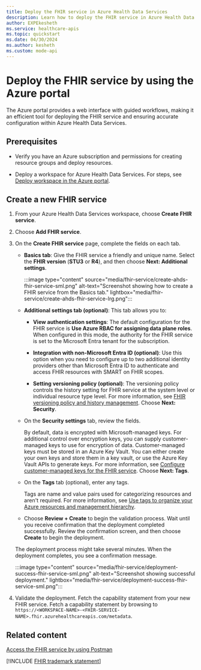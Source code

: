 ```yaml
---
title: Deploy the FHIR service in Azure Health Data Services
description: Learn how to deploy the FHIR service in Azure Health Data Services by using the Azure portal. This article covers prerequisites, workspace deployment, service creation, and security settings.
author: EXPEkesheth
ms.service: healthcare-apis
ms.topic: quickstart
ms.date: 04/30/2024
ms.author: kesheth
ms.custom: mode-api
---
```


# Deploy the FHIR service by using the Azure portal

The Azure portal provides a web interface with guided workflows, making it an efficient tool for deploying the FHIR service and ensuring accurate configuration within Azure Health Data Services.

## Prerequisites

- Verify you have an Azure subscription and permissions for creating resource groups and deploy resources.

- Deploy a workspace for Azure Health Data Services. For steps, see [Deploy workspace in the Azure portal](../healthcare-apis-quickstart.md).

## Create a new FHIR service
 
1. From your Azure Health Data Services workspace, choose **Create FHIR service**. 
1. Choose **Add FHIR service**. 
1. On the **Create FHIR service** page, complete the fields on each tab. 
              
   - **Basics tab**: Give the FHIR service a friendly and unique name. Select the **FHIR version** (**STU3** or **R4**), and then choose **Next: Additional settings**.

     :::image type="content" source="media/fhir-service/create-ahds-fhir-service-sml.png" alt-text="Screenshot showing how to create a FHIR service from the Basics tab." lightbox="media/fhir-service/create-ahds-fhir-service-lrg.png":::

   - **Additional settings tab (optional)**: This tab allows you to:
     - **View authentication settings**: The default configuration for the FHIR service is **Use Azure RBAC for assigning data plane roles**. When configured in this mode, the authority for the FHIR service is set to the Microsoft Entra tenant for the subscription.

     - **Integration with non-Microsoft Entra ID (optional)**: Use this option when you need to configure up to two additional identity providers other than Microsoft Entra ID to authenticate and access FHIR resources with SMART on FHIR scopes.
    
     - **Setting versioning policy (optional)**: The versioning policy controls the history setting for FHIR service at the system level or individual resource type level. For more information, see [FHIR versioning policy and history management](fhir-versioning-policy-and-history-management.md). Choose **Next: Security**.

   - On the **Security settings** tab, review the fields. 

       By default, data is encrypted with Microsoft-managed keys. For additional control over encryption keys, you can supply customer-managed keys to use for encryption of data. Customer-managed keys must be stored in an Azure Key Vault. You can either create your own keys and store them in a key vault, or use the Azure Key Vault APIs to generate keys. For more information, see [Configure customer-managed keys for the FHIR service](configure-customer-managed-keys.md). Choose **Next: Tags**. 

   - On the **Tags** tab (optional), enter any tags. 
   
     Tags are name and value pairs used for categorizing resources and aren't required. For more information, see [Use tags to organize your Azure resources and management hierarchy](../../azure-resource-manager/management/tag-resources.md).

   - Choose **Review + Create** to begin the validation process. Wait until you receive confirmation that the deployment completed successfully. Review the confirmation screen, and then choose **Create** to begin the deployment. 

   The deployment process might take several minutes. When the deployment completes, you see a confirmation message.

   :::image type="content" source="media/fhir-service/deployment-success-fhir-service-sml.png" alt-text="Screenshot showing successful deployment." lightbox="media/fhir-service/deployment-success-fhir-service-sml.png":::

1. Validate the deployment. Fetch the capability statement from your new FHIR service. Fetch a capability statement by browsing to `https://<WORKSPACE-NAME>-<FHIR-SERVICE-NAME>.fhir.azurehealthcareapis.com/metadata`.

## Related content

[Access the FHIR service by using Postman](../fhir/use-postman.md)

[!INCLUDE [FHIR trademark statement](../includes/healthcare-apis-fhir-trademark.md)]

